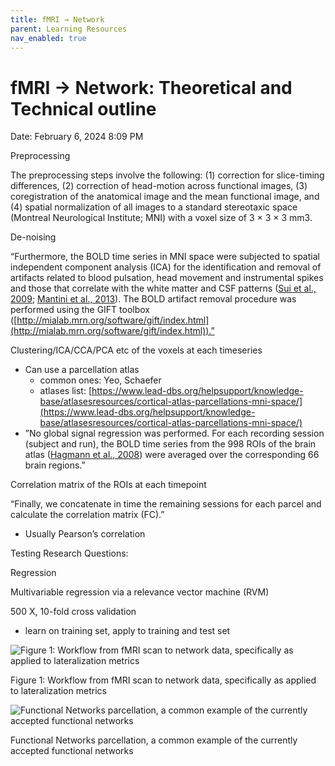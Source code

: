 ```yaml
---
title: fMRI → Network
parent: Learning Resources
nav_enabled: true 
---
```


# fMRI → Network: Theoretical and Technical outline

Date: February 6, 2024 8:09 PM

Preprocessing

The preprocessing steps involve the following: (1) correction for slice-timing differences, (2) correction of head-motion across functional images, (3) coregistration of the anatomical image and the mean functional image, and (4) spatial normalization of all images to a standard stereotaxic space (Montreal Neurological Institute; MNI) with a voxel size of 3 × 3 × 3 mm3. 

De-noising

“Furthermore, the BOLD time series in MNI space were subjected to spatial independent component analysis (ICA) for the identification and removal of artifacts related 
to blood pulsation, head movement and instrumental spikes and those that correlate with the white matter and CSF patterns ([Sui et al., 2009](https://www.ncbi.nlm.nih.gov/pmc/articles/PMC4044249/#B56); [Mantini et al., 2013](https://www.ncbi.nlm.nih.gov/pmc/articles/PMC4044249/#B40)). The BOLD artifact removal procedure was performed using the GIFT toolbox ([http://mialab.mrn.org/software/gift/index.html](http://mialab.mrn.org/software/gift/index.html)).”

Clustering/ICA/CCA/PCA etc of the voxels at each timeseries

- Can use a parcellation atlas
    - common ones: Yeo, Schaefer
    - atlases list: [https://www.lead-dbs.org/helpsupport/knowledge-base/atlasesresources/cortical-atlas-parcellations-mni-space/](https://www.lead-dbs.org/helpsupport/knowledge-base/atlasesresources/cortical-atlas-parcellations-mni-space/)
- ”No global signal regression was performed. For each recording session (subject and run), the BOLD time series from the 998 ROIs of the brain atlas ([Hagmann et al., 2008](https://www.ncbi.nlm.nih.gov/pmc/articles/PMC4044249/#B29)) were averaged over the corresponding 66 brain regions.”

Correlation matrix of the ROIs at each timepoint

“Finally, we concatenate in time the remaining sessions for each parcel and 
calculate the correlation matrix (FC).”

- Usually Pearson’s correlation

Testing Research Questions:

Regression

Multivariable regression via a relevance vector machine (RVM)

500 X, 10-fold cross validation

- learn on training set, apply to training and test set

![Figure 1: Workflow from fMRI scan to network data, specifically as applied to lateralization metrics](fMRI%20%E2%86%92%20Network%20Theoretical%20and%20technical%20outline%20ff83697986504d2fb0109529a73ff1d7/Untitled.png)

Figure 1: Workflow from fMRI scan to network data, specifically as applied to lateralization metrics

![Functional Networks parcellation, a common example of the currently accepted functional networks](fMRI%20%E2%86%92%20Network%20Theoretical%20and%20technical%20outline%20ff83697986504d2fb0109529a73ff1d7/Screen_Shot_2024-02-29_at_11.31.47_AM.png)

Functional Networks parcellation, a common example of the currently accepted functional networks